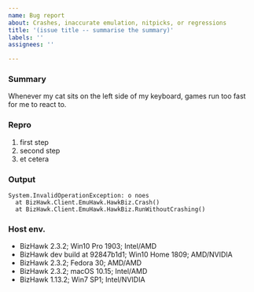 ```yaml
---
name: Bug report
about: Crashes, inaccurate emulation, nitpicks, or regressions
title: '(issue title -- summarise the summary)'
labels: ''
assignees: ''

---
```


[//]: # "This issue description supports Markdown syntax (this is what comments look like). There's a cheatsheet here: https://guides.github.com/features/mastering-markdown/"
[//]: # "You can leave these comments here or delete them. Also, please remember to search for similar issues before writing anything, including in closed issues!"
[//]: # "One more thing: if you're on Linux, please comment on #1430 instead of opening an issue so we don't annoy the other devs."

### Summary
[//]: # "Briefly describe what's broken. Include relevant details: loaded core, loaded rom's hash, open tools, running scripts... You can embed a screenshot if it's easier to show the bug, but if you need more than one please put them at the end."
Whenever my cat sits on the left side of my keyboard, games run too fast for me to react to.

### Repro
[//]: # "If you can't figure out the list of steps, delete this section and put 'heisenbug' in the summary somewhere. If a Lua script can cause the bug, you can embed that instead (as simple as possible please)."
1. first step
2. second step
3. et cetera

### Output
[//]: # "Paste the contents of the error dialog if there is one (try Ctrl+C, it usually works), or paste the output from the Lua Console, or delete this section."
```
System.InvalidOperationException: o noes
  at BizHawk.Client.EmuHawk.HawkBiz.Crash()
  at BizHawk.Client.EmuHawk.HawkBiz.RunWithoutCrashing()
```

### Host env.
[//]: # "List the computers you've found the bug with. If there's a version that doesn't have the bug, please put that in too. Here are some examples:"
- BizHawk 2.3.2; Win10 Pro 1903; Intel/AMD
- BizHawk dev build at 92847b1d1; Win10 Home 1809; AMD/NVIDIA
- BizHawk 2.3.2; Fedora 30; AMD/AMD
- BizHawk 2.3.2; macOS 10.15; Intel/AMD
- BizHawk 1.13.2; Win7 SP1; Intel/NVIDIA

[//]: # "(screenshots, if applicable)"

[//]: # "That's it! If you'd like to help more, you could try a dev build (see Testing in the readme) or an older release. Click submit now and you can edit it later."
